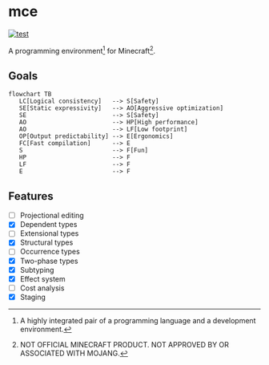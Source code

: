 # mce

[![test](https://github.com/mcenv/mce/actions/workflows/test.yml/badge.svg)](https://github.com/mcenv/mce/actions/workflows/test.yml)

A programming environment[^1] for Minecraft[^2].

## Goals

```mermaid
flowchart TB
   LC[Logical consistency]   --> S[Safety]
   SE[Static expressivity]   --> AO[Aggressive optimization]
   SE                        --> S[Safety]
   AO                        --> HP[High performance]
   AO                        --> LF[Low footprint]
   OP[Output predictability] --> E[Ergonomics]
   FC[Fast compilation]      --> E
   S                         --> F[Fun]
   HP                        --> F
   LF                        --> F
   E                         --> F
```

## Features

- [ ] Projectional editing
- [x] Dependent types
- [ ] Extensional types
- [x] Structural types
- [ ] Occurrence types
- [x] Two-phase types
- [x] Subtyping
- [x] Effect system
- [ ] Cost analysis
- [x] Staging

[^1]: A highly integrated pair of a programming language and a development environment.
[^2]: NOT OFFICIAL MINECRAFT PRODUCT. NOT APPROVED BY OR ASSOCIATED WITH MOJANG.
